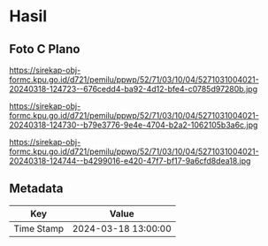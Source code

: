 # Hasil

## Foto C Plano

https://sirekap-obj-formc.kpu.go.id/d721/pemilu/ppwp/52/71/03/10/04/5271031004021-20240318-124723--676cedd4-ba92-4d12-bfe4-c0785d97280b.jpg

https://sirekap-obj-formc.kpu.go.id/d721/pemilu/ppwp/52/71/03/10/04/5271031004021-20240318-124730--b79e3776-9e4e-4704-b2a2-1062105b3a6c.jpg

https://sirekap-obj-formc.kpu.go.id/d721/pemilu/ppwp/52/71/03/10/04/5271031004021-20240318-124744--b4299016-e420-47f7-bf17-9a6cfd8dea18.jpg


## Metadata

| Key        | Value               |
| ---------- | ------------------- |
| Time Stamp | 2024-03-18 13:00:00 |



